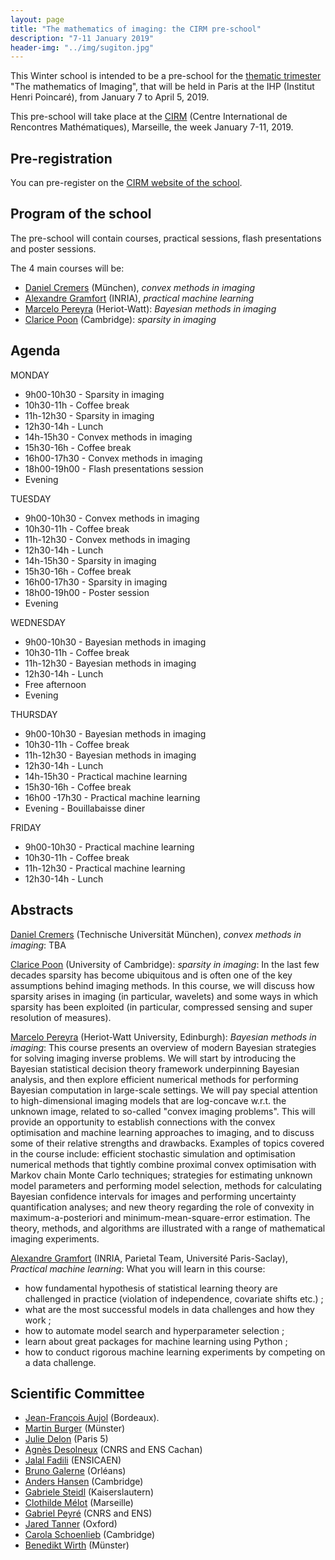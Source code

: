 ```yaml
---
layout: page
title: "The mathematics of imaging: the CIRM pre-school"
description: "7-11 January 2019"
header-img: "../img/sugiton.jpg"
---
```


This Winter school is intended to be a pre-school for the  [thematic trimester](https://imaging-in-paris.github.io) "The mathematics of Imaging", that will be held in Paris at the IHP (Institut Henri Poincaré), from January 7 to April 5, 2019.

This pre-school will take place at the [CIRM](http://www.cirm-math.fr/) (Centre International de Rencontres Mathématiques), Marseille, the week January 7-11, 2019.

Pre-registration
-------------

You can pre-register on the [CIRM website of the school](https://conferences.cirm-math.fr/1993.html).

Program of the school
-------------

The pre-school will contain courses, practical sessions, flash presentations and poster sessions.

The 4 main courses will be:
- [Daniel Cremers](https://vision.in.tum.de/members/cremers) (München), _convex methods in imaging_
- [Alexandre Gramfort](http://alexandre.gramfort.net/) (INRIA),  _practical machine learning_
- [Marcelo Pereyra](http://www.macs.hw.ac.uk/~mp71/) (Heriot-Watt): _Bayesian methods in imaging_
- [Clarice Poon](http://www.damtp.cam.ac.uk/user/cmhsp2/) (Cambridge): _sparsity in imaging_

Agenda
-------------

MONDAY

- 9h00-10h30 - Sparsity in imaging
- 10h30-11h - Coffee break
- 11h-12h30 - Sparsity in imaging
- 12h30-14h - Lunch
- 14h-15h30 - Convex  methods in imaging
- 15h30-16h - Coffee break
- 16h00-17h30 - Convex  methods in imaging
- 18h00-19h00 - Flash presentations session
- Evening 

TUESDAY

- 9h00-10h30 - Convex  methods in imaging
- 10h30-11h - Coffee break
- 11h-12h30 - Convex  methods in imaging
- 12h30-14h - Lunch
- 14h-15h30 - Sparsity in imaging
- 15h30-16h - Coffee break
- 16h00-17h30 - Sparsity in imaging
- 18h00-19h00 - Poster session 
- Evening 

WEDNESDAY

- 9h00-10h30 - Bayesian methods in imaging
- 10h30-11h - Coffee break
- 11h-12h30 - Bayesian methods in imaging
- 12h30-14h - Lunch
- Free afternoon
- Evening 

THURSDAY

- 9h00-10h30 - Bayesian methods in imaging
- 10h30-11h - Coffee break
- 11h-12h30 - Bayesian methods in imaging
- 12h30-14h - Lunch
- 14h-15h30 - Practical machine learning
- 15h30-16h - Coffee break
- 16h00 -17h30 - Practical machine learning
- Evening - Bouillabaisse diner

FRIDAY
- 9h00-10h30 - Practical machine learning
- 10h30-11h - Coffee break
- 11h-12h30 - Practical machine learning
- 12h30-14h - Lunch


Abstracts
------

[Daniel Cremers](https://vision.in.tum.de/members/cremers) (Technische Universität München), _convex methods in imaging_: TBA

[Clarice Poon](http://www.damtp.cam.ac.uk/user/cmhsp2/) (University of Cambridge): _sparsity in imaging_:
In the last few decades sparsity has become ubiquitous and is often one of the key assumptions behind imaging methods. In this course, we will discuss how sparsity arises in imaging (in particular, wavelets) and some ways in which sparsity has been exploited (in particular, compressed sensing and super resolution of measures).

[Marcelo Pereyra](http://www.macs.hw.ac.uk/~mp71/) (Heriot-Watt University, Edinburgh): _Bayesian methods in imaging_: This course presents an overview of modern Bayesian strategies for solving imaging inverse problems. We will start by introducing the Bayesian statistical decision theory framework underpinning Bayesian analysis, and then explore efficient numerical methods for performing Bayesian computation in large-scale settings. We will pay special attention to high-dimensional imaging models that are log-concave w.r.t. the unknown image, related to so-called "convex imaging problems". This will provide an opportunity to establish connections with the convex optimisation and machine learning approaches to imaging, and to discuss some of their relative strengths and drawbacks. Examples of topics covered in the course include: efficient stochastic simulation and optimisation numerical methods that tightly combine proximal convex optimisation with Markov chain Monte Carlo techniques; strategies for estimating unknown model parameters and performing model selection, methods for calculating Bayesian confidence intervals for images and performing uncertainty quantification analyses; and new theory regarding the role of convexity in maximum-a-posteriori and minimum-mean-square-error estimation. The theory, methods, and algorithms are illustrated with a range of mathematical imaging experiments.

[Alexandre Gramfort](http://alexandre.gramfort.net/) (INRIA, Parietal Team, Université Paris-Saclay),  _Practical machine learning_: What you will learn in this course:

- how fundamental hypothesis of statistical learning theory are challenged in practice (violation of independence, covariate shifts etc.) ;
- what are the most successful models in data challenges and how they work ;
- how to automate model search and hyperparameter selection ;
- learn about great packages for machine learning using Python ;
- how to conduct rigorous machine learning experiments by competing on
a data challenge.


Scientific Committee
-----

- [Jean-François Aujol](https://www.math.u-bordeaux.fr/~jaujol/) (Bordeaux).
- [Martin Burger](https://www.uni-muenster.de/AMM/num/Arbeitsgruppen/ag_burger/organization/burger/) (Münster)
- [Julie Delon](https://delon.wp.mines-telecom.fr/) (Paris 5)
- [Agnès Desolneux](http://desolneux.perso.math.cnrs.fr/) (CNRS and ENS Cachan)
- [Jalal Fadili](https://fadili.users.greyc.fr/) (ENSICAEN)
- [Bruno Galerne](https://www.idpoisson.fr/galerne/) (Orléans)
- [Anders Hansen](http://www.damtp.cam.ac.uk/research/afha/anders/) (Cambridge)
- [Gabriele Steidl](http://www.mathematik.uni-kl.de/imagepro/members/steidl/) (Kaiserslautern)
- [Clothilde Mélot](https://old.i2m.univ-amu.fr/~melot/index.html) (Marseille)
- [Gabriel Peyré](http://www.gpeyre.com) (CNRS and ENS)
- [Jared Tanner](https://people.maths.ox.ac.uk/tanner/) (Oxford)
- [Carola Schoenlieb](http://www.damtp.cam.ac.uk/user/cbs31/Home.html) (Cambridge)
- [Benedikt Wirth](http://www.uni-muenster.de/AMM/wirth/) (Münster)
